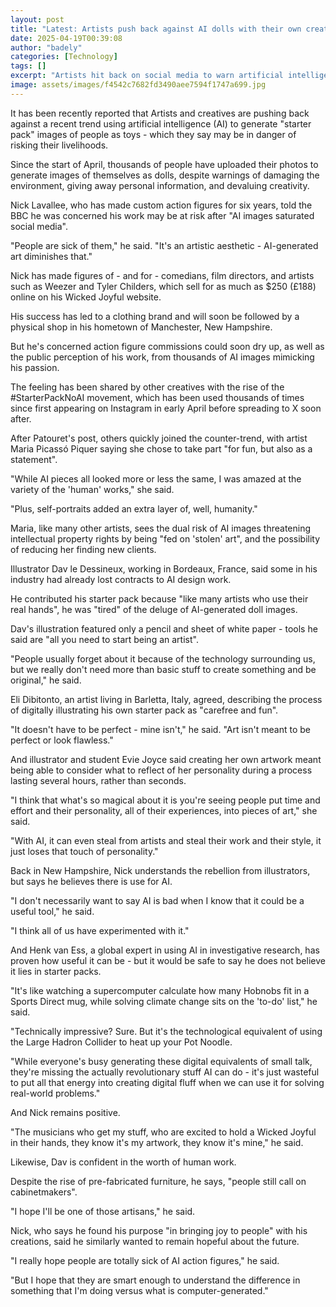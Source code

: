 ```yaml
---
layout: post
title: "Latest: Artists push back against AI dolls with their own creations"
date: 2025-04-19T00:39:08
author: "badely"
categories: [Technology]
tags: []
excerpt: "Artists hit back on social media to warn artificial intelligence may be endangering their livelihoods."
image: assets/images/f4542c7682fd3490aee7594f1747a699.jpg
---
```


It has been recently reported that Artists and creatives are pushing back against a recent trend using artificial intelligence (AI) to generate "starter pack" images of people as toys - which they say may be in danger of risking their livelihoods.

Since the start of April, thousands of people have uploaded their photos to generate images of themselves as dolls, despite warnings of damaging the environment, giving away personal information, and devaluing creativity.

Nick Lavallee, who has made custom action figures for six years, told the BBC he was concerned his work may be at risk after "AI images saturated social media".

"People are sick of them," he said. "It's an artistic aesthetic - AI-generated art diminishes that."

Nick has made figures of - and for - comedians, film directors, and artists such as Weezer and Tyler Childers, which sell for as much as $250 (£188) online on his Wicked Joyful website.

His success has led to a clothing brand and will soon be followed by a physical shop in his hometown of Manchester, New Hampshire.

But he's concerned action figure commissions could soon dry up, as well as the public perception of his work, from thousands of AI images mimicking his passion.

The feeling has been shared by other creatives with the rise of the #StarterPackNoAI movement, which has been used thousands of times since first appearing on Instagram in early April before spreading to X soon after.

After Patouret's post, others quickly joined the counter-trend, with artist Maria Picassó Piquer saying she chose to take part "for fun, but also as a statement".

"While AI pieces all looked more or less the same, I was amazed at the variety of the 'human' works," she said.

"Plus, self-portraits added an extra layer of, well, humanity."

Maria, like many other artists, sees the dual risk of AI images threatening intellectual property rights by being "fed on 'stolen' art", and the possibility of reducing her finding new clients.

Illustrator Dav le Dessineux, working in Bordeaux, France, said some in his industry had already lost contracts to AI design work.

He contributed his starter pack because "like many artists who use their real hands", he was "tired" of the deluge of AI-generated doll images.

Dav's illustration featured only a pencil and sheet of white paper - tools he said are "all you need to start being an artist".

"People usually forget about it because of the technology surrounding us, but we really don't need more than basic stuff to create something and be original," he said.

Eli Dibitonto, an artist living in Barletta, Italy, agreed, describing the process of digitally illustrating his own starter pack as "carefree and fun".

"It doesn't have to be perfect - mine isn't," he said. "Art isn't meant to be perfect or look flawless."

And illustrator and student Evie Joyce said creating her own artwork meant being able to consider what to reflect of her personality during a process lasting several hours, rather than seconds.

"I think that what's so magical about it is you're seeing people put time and effort and their personality, all of their experiences, into pieces of art," she said.

"With AI, it can even steal from artists and steal their work and their style, it just loses that touch of personality."

Back in New Hampshire, Nick understands the rebellion from illustrators, but says he believes there is use for AI.

"I don't necessarily want to say AI is bad when I know that it could be a useful tool," he said.

"I think all of us have experimented with it."

And Henk van Ess, a global expert in using AI in investigative research, has proven how useful it can be - but it would be safe to say he does not believe it lies in starter packs.

"It's like watching a supercomputer calculate how many Hobnobs fit in a Sports Direct mug, while solving climate change sits on the 'to-do' list," he said.

"Technically impressive? Sure. But it's the technological equivalent of using the Large Hadron Collider to heat up your Pot Noodle.

"While everyone's busy generating these digital equivalents of small talk, they're missing the actually revolutionary stuff AI can do - it's just wasteful to put all that energy into creating digital fluff when we can use it for solving real-world problems."

And Nick remains positive.

"The musicians who get my stuff, who are excited to hold a Wicked Joyful in their hands, they know it's my artwork, they know it's mine," he said.

Likewise, Dav is confident in the worth of human work.

Despite the rise of pre-fabricated furniture, he says, "people still call on cabinetmakers".

"I hope I'll be one of those artisans," he said.

Nick, who says he found his purpose "in bringing joy to people" with his creations, said he similarly wanted to remain hopeful about the future.

"I really hope people are totally sick of AI action figures," he said.

"But I hope that they are smart enough to understand the difference in something that I'm doing versus what is computer-generated."

